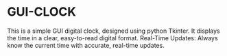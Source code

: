 # GUI-CLOCK
This is a  simple GUI digital clock, designed using python Tkinter.
It  displays the time in a clear, easy-to-read digital format.
Real-Time Updates: Always know the current time with accurate, real-time updates.
